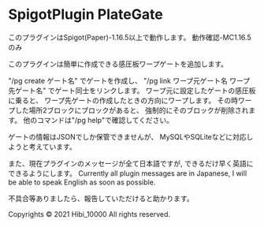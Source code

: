 # SpigotPlugin PlateGate

このプラグインはSpigot(Paper)-1.16.5以上で動作します。
動作確認-MC1.16.5のみ

このプラグインは簡単に作成できる感圧板ワープゲートを追加します。

"/pg create ゲート名" でゲートを作成し、
"/pg link ワープ元ゲート名 ワープ先ゲート名" でゲート同士をリンクします。
ワープ元に設定したゲートの感圧板に乗ると、
ワープ先ゲートの作成したときの方向にワープします。
その時ワープした場所2ブロックにブロックがあると、
強制的にそのブロックが削除されます。
他のコマンドは"/pg help"で確認してください。

ゲートの情報はJSONでしか保管できませんが、
MySQLやSQLiteなどに対応しようと考えています。

また、現在プラグインのメッセージが全て日本語ですが,
できるだけ早く英語にできるようにします。
Currently all plugin messages are in Japanese,
I will be able to speak English as soon as possible.

不具合等ありましたら、報告していただけると助かります。

Copyrights © 2021 Hibi_10000 All rights reserved.
